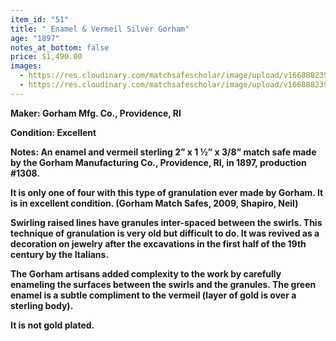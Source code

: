 ```yaml
---
item_id: "51"
title: " Enamel & Vermeil Silver Gorham"
age: "1897"
notes_at_bottom: false
price: $1,490.00
images:
  - https://res.cloudinary.com/matchsafescholar/image/upload/v1668882391/Gorham1390.open1_small.jpg
  - https://res.cloudinary.com/matchsafescholar/image/upload/v1668882391/Granulation_closed_small.jpg
---
```

**Maker:        Gorham Mfg. Co., Providence, RI**


**Condition: Excellent**


**Notes:        An enamel and vermeil sterling 2” x 1 ½” x 3/8” match safe made by the Gorham Manufacturing Co., Providence, RI, in 1897, production #1308.**


**It is only one of four with this type of granulation ever made by Gorham. It is in excellent condition. (Gorham Match Safes, 2009, Shapiro, Neil)**


**Swirling raised lines have granules inter-spaced between the swirls. This technique of granulation is very old but difficult to do. It was revived as a decoration on jewelry after the excavations in the first half of the 19th century by the Italians.**


**The Gorham artisans added complexity to the work by carefully enameling the surfaces between the swirls and the granules. The green enamel is a subtle compliment to the vermeil (layer of gold is over a sterling body).**


**It is not gold plated.**